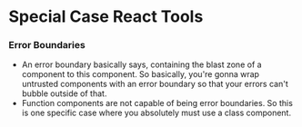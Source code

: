 # Special Case React Tools

### Error Boundaries

- An error boundary basically says, containing the blast zone of a component to this component. So basically, you're gonna wrap untrusted components with an error boundary so that your errors can't bubble outside of that.
- Function components are not capable of being error boundaries. So this is one specific case where you absolutely must use a class component.
